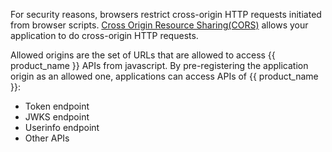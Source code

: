 <!-- markdownlint-disable-next-line -->
For security reasons, browsers restrict cross-origin HTTP requests initiated from browser scripts. [Cross Origin Resource Sharing(CORS)](https://developer.mozilla.org/en-US/docs/Web/HTTP/CORS) allows your application to do cross-origin HTTP requests.

Allowed origins are the set of URLs that are allowed to access {{ product_name }} APIs from javascript. By pre-registering the application origin as an allowed one, applications can access APIs of {{ product_name }}:
- Token endpoint
- JWKS endpoint
- Userinfo endpoint
- Other APIs

